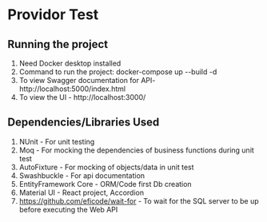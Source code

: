 # Providor Test
## Running the project
1. Need Docker desktop installed
2. Command to run the project: docker-compose up --build -d
3. To view Swagger documentation for API- http://localhost:5000/index.html
4. To view the UI - http://localhost:3000/

## Dependencies/Libraries Used
1. NUnit - For unit testing
2. Moq - For mocking the dependencies of business functions during unit test
3. AutoFixture - For mocking of objects/data in unit test
4. Swashbuckle - For api documentation
5. EntityFramework Core - ORM/Code first Db creation
6. Material UI - React project, Accordion
7. https://github.com/eficode/wait-for - To wait for the SQL server to be up before executing the Web API
